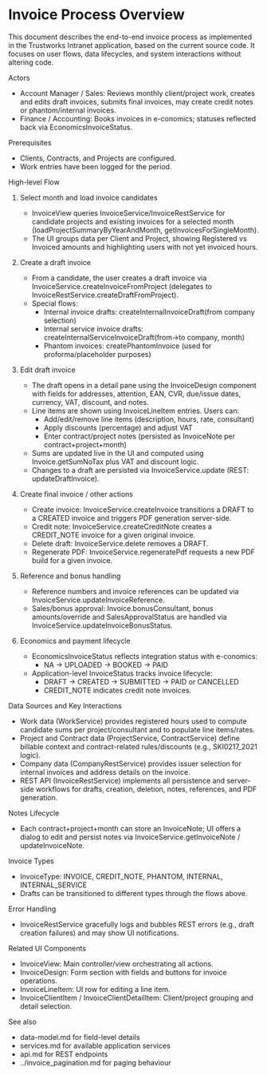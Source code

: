 # Invoice Process Overview

This document describes the end-to-end invoice process as implemented in the Trustworks Intranet application, based on the current source code. It focuses on user flows, data lifecycles, and system interactions without altering code.

Actors
- Account Manager / Sales: Reviews monthly client/project work, creates and edits draft invoices, submits final invoices, may create credit notes or phantom/internal invoices.
- Finance / Accounting: Books invoices in e-conomics; statuses reflected back via EconomicsInvoiceStatus.

Prerequisites
- Clients, Contracts, and Projects are configured.
- Work entries have been logged for the period.

High-level Flow
1) Select month and load invoice candidates
   - InvoiceView queries InvoiceService/InvoiceRestService for candidate projects and existing invoices for a selected month (loadProjectSummaryByYearAndMonth, getInvoicesForSingleMonth).
   - The UI groups data per Client and Project, showing Registered vs Invoiced amounts and highlighting users with not yet invoiced hours.

2) Create a draft invoice
   - From a candidate, the user creates a draft invoice via InvoiceService.createInvoiceFromProject (delegates to InvoiceRestService.createDraftFromProject).
   - Special flows:
     - Internal invoice drafts: createInternalInvoiceDraft(from company selection)
     - Internal service invoice drafts: createInternalServiceInvoiceDraft(from->to company, month)
     - Phantom invoices: createPhantomInvoice (used for proforma/placeholder purposes)

3) Edit draft invoice
   - The draft opens in a detail pane using the InvoiceDesign component with fields for addresses, attention, EAN, CVR, due/issue dates, currency, VAT, discount, and notes.
   - Line items are shown using InvoiceLineItem entries. Users can:
     - Add/edit/remove line items (description, hours, rate, consultant)
     - Apply discounts (percentage) and adjust VAT
     - Enter contract/project notes (persisted as InvoiceNote per contract+project+month)
   - Sums are updated live in the UI and computed using Invoice.getSumNoTax plus VAT and discount logic.
   - Changes to a draft are persisted via InvoiceService.update (REST: updateDraftInvoice).

4) Create final invoice / other actions
   - Create invoice: InvoiceService.createInvoice transitions a DRAFT to a CREATED invoice and triggers PDF generation server-side.
   - Credit note: InvoiceService.createCreditNote creates a CREDIT_NOTE invoice for a given original invoice.
   - Delete draft: InvoiceService.delete removes a DRAFT.
   - Regenerate PDF: InvoiceService.regeneratePdf requests a new PDF build for a given invoice.

5) Reference and bonus handling
   - Reference numbers and invoice references can be updated via InvoiceService.updateInvoiceReference.
   - Sales/bonus approval: Invoice.bonusConsultant, bonus amounts/override and SalesApprovalStatus are handled via InvoiceService.updateInvoiceBonusStatus.

6) Economics and payment lifecycle
   - EconomicsInvoiceStatus reflects integration status with e-conomics:
     - NA -> UPLOADED -> BOOKED -> PAID
   - Application-level InvoiceStatus tracks invoice lifecycle:
     - DRAFT -> CREATED -> SUBMITTED -> PAID or CANCELLED
     - CREDIT_NOTE indicates credit note invoices.

Data Sources and Key Interactions
- Work data (WorkService) provides registered hours used to compute candidate sums per project/consultant and to populate line items/rates.
- Project and Contract data (ProjectService, ContractService) define billable context and contract-related rules/discounts (e.g., SKI0217_2021 logic).
- Company data (CompanyRestService) provides issuer selection for internal invoices and address details on the invoice.
- REST API (InvoiceRestService) implements all persistence and server-side workflows for drafts, creation, deletion, notes, references, and PDF generation.

Notes Lifecycle
- Each contract+project+month can store an InvoiceNote; UI offers a dialog to edit and persist notes via InvoiceService.getInvoiceNote / updateInvoiceNote.

Invoice Types
- InvoiceType: INVOICE, CREDIT_NOTE, PHANTOM, INTERNAL, INTERNAL_SERVICE
- Drafts can be transitioned to different types through the flows above.

Error Handling
- InvoiceRestService gracefully logs and bubbles REST errors (e.g., draft creation failures) and may show UI notifications.

Related UI Components
- InvoiceView: Main controller/view orchestrating all actions.
- InvoiceDesign: Form section with fields and buttons for invoice operations.
- InvoiceLineItem: UI row for editing a line item.
- InvoiceClientItem / InvoiceClientDetailItem: Client/project grouping and detail selection.

See also
- data-model.md for field-level details
- services.md for available application services
- api.md for REST endpoints
- ../invoice_pagination.md for paging behaviour
